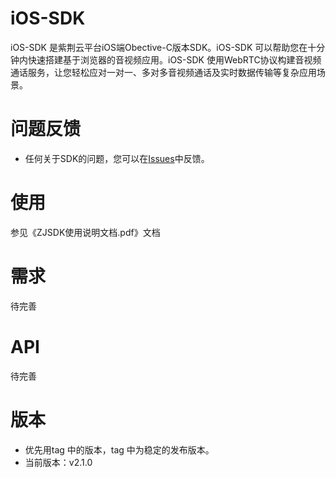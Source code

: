 # iOS-SDK

iOS-SDK 是紫荆云平台iOS端Obective-C版本SDK。iOS-SDK 可以帮助您在十分钟内快速搭建基于浏览器的音视频应用。iOS-SDK 使用WebRTC协议构建音视频通话服务，让您轻松应对一对一、多对多音视频通话及实时数据传输等复杂应用场景。   

# 问题反馈
* 任何关于SDK的问题，您可以在[Issues](https://github.com/zijingcloud/Web-SDK/issues/new)中反馈。   

# 使用
参见《ZJSDK使用说明文档.pdf》文档

# 需求
待完善

# API
待完善

# 版本
* 优先用tag 中的版本，tag 中为稳定的发布版本。
* 当前版本：v2.1.0 
